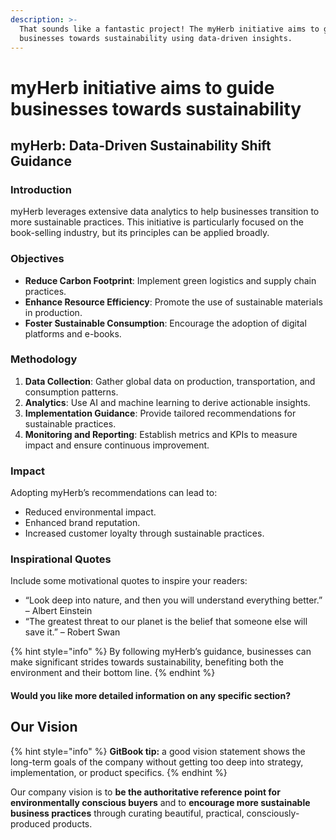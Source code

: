 ```yaml
---
description: >-
  That sounds like a fantastic project! The myHerb initiative aims to guide
  businesses towards sustainability using data-driven insights.
---
```


# myHerb initiative aims to guide businesses towards sustainability

## **myHerb: Data-Driven Sustainability Shift Guidance**

### **Introduction**

myHerb leverages extensive data analytics to help businesses transition to more sustainable practices. This initiative is particularly focused on the book-selling industry, but its principles can be applied broadly.

### **Objectives**

* **Reduce Carbon Footprint**: Implement green logistics and supply chain practices.
* **Enhance Resource Efficiency**: Promote the use of sustainable materials in production.
* **Foster Sustainable Consumption**: Encourage the adoption of digital platforms and e-books.

### **Methodology**

1. **Data Collection**: Gather global data on production, transportation, and consumption patterns.
2. **Analytics**: Use AI and machine learning to derive actionable insights.
3. **Implementation Guidance**: Provide tailored recommendations for sustainable practices.
4. **Monitoring and Reporting**: Establish metrics and KPIs to measure impact and ensure continuous improvement.

### **Impact**

Adopting myHerb’s recommendations can lead to:

* Reduced environmental impact.
* Enhanced brand reputation.
* Increased customer loyalty through sustainable practices.

### **Inspirational Quotes**

Include some motivational quotes to inspire your readers:

* “Look deep into nature, and then you will understand everything better.” – Albert Einstein
* “The greatest threat to our planet is the belief that someone else will save it.” – Robert Swan

{% hint style="info" %}
By following myHerb’s guidance, businesses can make significant strides towards sustainability, benefiting both the environment and their bottom line.
{% endhint %}

#### Would you like more detailed information on any specific section?

## Our Vision

{% hint style="info" %}
**GitBook tip:** a good vision statement shows the long-term goals of the company without getting too deep into strategy, implementation, or product specifics.
{% endhint %}

Our company vision is to **be the authoritative reference point for environmentally conscious buyers** and to **encourage more sustainable business practices** through curating beautiful, practical, consciously-produced products.
